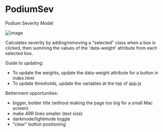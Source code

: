 # PodiumSev
Podium Severity Model 

![image](https://github.com/user-attachments/assets/31bd7e5b-5518-428a-b961-144891c7ba70)


Calculates severity by adding/removing a "selected" class when a box is clicked,
then summing the values of the 'data-weight' attribute from each selected box.

Guide to updating:
- To update the weights, update the data-weight attribute for a button in index.html
- To update thresholds, update the variables at the top of app.js


Betterment opportunities:
- bigger, bolder title (without making the page too big for a small Mac screen)
- make ARR lines smaller (text size)
- darkmode/lightmode toggle
- "clear" button positioning

